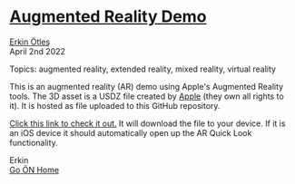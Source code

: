 # [Augmented Reality Demo](https://github.com/eotles/blog/blob/gh-pages/posts/20220402_AR_example/toy_biplane.usdz?raw=true)
[Erkin Ötleş](https://eotles.github.io) <br />
April 2nd 2022

Topics: augmented reality, extended reality, mixed reality, virtual reality<br />

This is an augmented reality (AR) demo using Apple's Augmented Reality tools. The 3D asset is a USDZ file created by [Apple](https://developer.apple.com/augmented-reality/quick-look/) (they own all rights to it). It is hosted as file uploaded to this GitHub repository.

[Click this link to check it out.](https://github.com/eotles/blog/blob/gh-pages/posts/20220402_AR_example/toy_biplane.usdz?raw=true) It will download the file to your device. If it is an iOS device it should automatically open up the AR Quick Look functionality.


Erkin  <br />
[Go ÖN Home](../../index.md) <br /><br />
